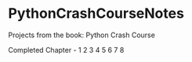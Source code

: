 # PythonCrashCourseNotes
Projects from the book: Python Crash Course

Completed Chapter - 
1
2
3
4
5
6
7
8
